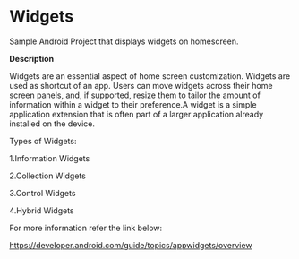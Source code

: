 # Widgets
Sample Android Project that displays widgets on homescreen.


**Description**


Widgets are an essential aspect of home screen customization. Widgets are used as shortcut of an app.
Users can move widgets across their home screen panels, and, if supported, resize them to tailor the amount of information within a widget
to their preference.A widget is a simple application extension that is often part of a larger application already installed on the device.


Types of Widgets:

1.Information Widgets

2.Collection Widgets

3.Control Widgets

4.Hybrid Widgets



For more information refer the link below:


https://developer.android.com/guide/topics/appwidgets/overview
